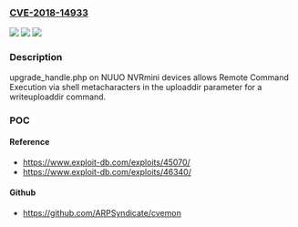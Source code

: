 ### [CVE-2018-14933](https://cve.mitre.org/cgi-bin/cvename.cgi?name=CVE-2018-14933)
![](https://img.shields.io/static/v1?label=Product&message=n%2Fa&color=blue)
![](https://img.shields.io/static/v1?label=Version&message=n%2Fa&color=blue)
![](https://img.shields.io/static/v1?label=Vulnerability&message=n%2Fa&color=brighgreen)

### Description

upgrade_handle.php on NUUO NVRmini devices allows Remote Command Execution via shell metacharacters in the uploaddir parameter for a writeuploaddir command.

### POC

#### Reference
- https://www.exploit-db.com/exploits/45070/
- https://www.exploit-db.com/exploits/46340/

#### Github
- https://github.com/ARPSyndicate/cvemon

